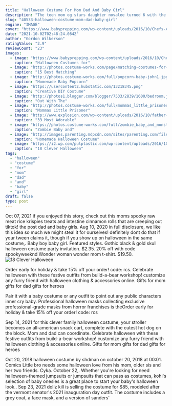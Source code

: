 ```yaml
---
title: "Halloween Costume For Mom Dad And Baby Girl"
description: "The teen mom og stars daughter novalee turned 6 with the help of a cake, pink barbie treats and a matching dress on january 1. my new years day baby, the mtv personality captioned an"
slug: "40533-halloween-costume-mom-dad-baby-girl"
engine: "IMAGE"
cover: "https://www.babyprepping.com/wp-content/uploads/2016/10/Chefs-And-Baby-Lobster.jpeg"
date: "2021-10-02T02:48:24.084Z"
author: "Gordon Wilkerson"
ratingValue: "2.9"
reviewCount: "23"
images:
  - image: "https://www.babyprepping.com/wp-content/uploads/2016/10/Chefs-And-Baby-Lobster.jpeg"
    caption: "Halloween Costumes for"
  - image: "http://photos.costume-works.com/page/matching-costumes-for-babies-and-parents.jpg"
    caption: "15 Best Matching"
  - image: "http://photos.costume-works.com/full/popcorn-baby-john1.jpg"
    caption: "Homemade Baby Popcorn"
  - image: "https://usercontent2.hubstatic.com/13218345.png"
    caption: "Creative DIY Costume"
  - image: "http://photos1.blogger.com/blogger/7533/2839/1600/bedroom.jpg"
    caption: "Out With The"
  - image: "http://photos.costume-works.com/full/mommas_little_prisoner.jpg"
    caption: "Mommas Little Prisoner"
  - image: "http://www.explosion.com/wp-content/uploads/2016/10/father-daughter-halloween-costumes-ideas-49-580606fc1e95e__605.jpg"
    caption: "33 Most Adorable"
  - image: "https://photos.costume-works.com/full/zombie_baby_and_monster_dad2.jpg"
    caption: "Zombie Baby and"
  - image: "http://images.parenting.mdpcdn.com/sites/parenting.com/files/styles/facebook_og_image/public/Hcontest_BERNADETTEMAES_P_new.jpg?itok=IvftDxQV"
    caption: "Homemade Halloween Costume"
  - image: "https://i2.wp.com/pulptastic.com/wp-content/uploads/2016/10/57ff675e03f7e.jpg?w=662"
    caption: "18 Clever Halloween"
tags:
  - "halloween"
  - "costume"
  - "for"
  - "mom"
  - "dad"
  - "and"
  - "baby"
  - "girl"
draft: false
type: post
---
```


Oct 07, 2021 if you enjoyed this story, check out this moms spooky raw meat rice krispies treats and intestine cinnamon rolls that are creeping out tiktok! the post dad and baby girls. Aug 10, 2020 in full disclosure, we like this idea so much we might steal it for ourselves! definitely dont do that if your tween claims it, though  if you show up on halloween in the same costume,. Baby boy baby girl. Featured styles.  Gothic black & gold skull halloween costume party invitation. $2.35. 20% off with code spookyweeknd Wonder woman wonder mom t-shirt. $19.50.
![18 Clever Halloween](https://i2.wp.com/pulptastic.com/wp-content/uploads/2016/10/57ff675e03f7e.jpg?w=662 "18 Clever Halloween")

Order early for holiday &amp; take 15% off your order! code: rcs. Celebrate halloween with these festive outfits from build-a-bear workshop! customize any furry friend with halloween clothing &amp; accessories online.  Gifts for mom gifts for dad gifts for heroes
<!--inArticleAds-->

<!--galleryOne-->

Pair it with a baby costume or any outfit to point out any public characters inner cry baby. Professional halloween masks collecting exclusive professional-grade masks from horror franchises is theOrder early for holiday & take 15% off your order! code: rcs
<!--inArticleAds-->

<!--galleryTwo-->

Sep 14, 2021 for this clever family halloween costume, your stroller becomes an all-american snack cart, complete with the cutest hot dog on the block. Mom and dad can coordinate. Celebrate halloween with these festive outfits from build-a-bear workshop! customize any furry friend with halloween clothing & accessories online.  Gifts for mom gifts for dad gifts for heroes
<!--galleryThree-->

Oct 20, 2018 halloween costume by shdman on october 20, 2018 at 00:01. Comics   Little bro needs some halloween love from his mom, older sis and her two friends. Cyka. October 22,. Whether you're looking for need halloween-themed jumpsuits or jumpsuits that can pass as costumes, kohl's selection of baby onesies is a great place to start your baby's halloween look.. Sep 23, 2021 dollz kill is selling the costume for $85, modeled after the vermont senator's 2021 inauguration day outfit. The costume includes a grey coat, a face mask, and a version of sanders'
